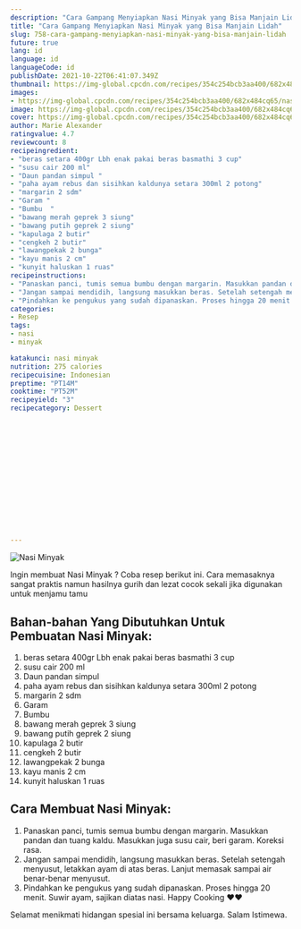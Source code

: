 ```yaml
---
description: "Cara Gampang Menyiapkan Nasi Minyak yang Bisa Manjain Lidah"
title: "Cara Gampang Menyiapkan Nasi Minyak yang Bisa Manjain Lidah"
slug: 758-cara-gampang-menyiapkan-nasi-minyak-yang-bisa-manjain-lidah
future: true
lang: id
language: id
languageCode: id
publishDate: 2021-10-22T06:41:07.349Z 
thumbnail: https://img-global.cpcdn.com/recipes/354c254bcb3aa400/682x484cq65/nasi-minyak-foto-resep-utama.webp
images:
- https://img-global.cpcdn.com/recipes/354c254bcb3aa400/682x484cq65/nasi-minyak-foto-resep-utama.webp
image: https://img-global.cpcdn.com/recipes/354c254bcb3aa400/682x484cq65/nasi-minyak-foto-resep-utama.webp
cover: https://img-global.cpcdn.com/recipes/354c254bcb3aa400/682x484cq65/nasi-minyak-foto-resep-utama.webp
author: Marie Alexander
ratingvalue: 4.7
reviewcount: 8
recipeingredient:
- "beras setara 400gr Lbh enak pakai beras basmathi 3 cup"
- "susu cair 200 ml"
- "Daun pandan simpul "
- "paha ayam rebus dan sisihkan kaldunya setara 300ml 2 potong"
- "margarin 2 sdm"
- "Garam "
- "Bumbu  "
- "bawang merah geprek 3 siung"
- "bawang putih geprek 2 siung"
- "kapulaga 2 butir"
- "cengkeh 2 butir"
- "lawangpekak 2 bunga"
- "kayu manis 2 cm"
- "kunyit haluskan 1 ruas"
recipeinstructions:
- "Panaskan panci, tumis semua bumbu dengan margarin. Masukkan pandan dan tuang kaldu. Masukkan juga susu cair, beri garam. Koreksi rasa."
- "Jangan sampai mendidih, langsung masukkan beras. Setelah setengah menyusut, letakkan ayam di atas beras. Lanjut memasak sampai air benar-benar menyusut."
- "Pindahkan ke pengukus yang sudah dipanaskan. Proses hingga 20 menit. Suwir ayam, sajikan diatas nasi. Happy Cooking ❤❤"
categories:
- Resep
tags:
- nasi
- minyak

katakunci: nasi minyak 
nutrition: 275 calories
recipecuisine: Indonesian
preptime: "PT14M"
cooktime: "PT52M"
recipeyield: "3"
recipecategory: Dessert


     
    
    
    
    
    
    
    
    
    
    
      
    
---
```



![Nasi Minyak](https://img-global.cpcdn.com/recipes/354c254bcb3aa400/682x484cq65/nasi-minyak-foto-resep-utama.webp)

Ingin membuat Nasi Minyak ? Coba resep berikut ini. Cara memasaknya sangat praktis namun hasilnya gurih dan lezat cocok sekali jika digunakan untuk menjamu tamu

<!--inarticleads1-->

## Bahan-bahan Yang Dibutuhkan Untuk Pembuatan Nasi Minyak:

1. beras setara 400gr Lbh enak pakai beras basmathi 3 cup
1. susu cair 200 ml
1. Daun pandan simpul 
1. paha ayam rebus dan sisihkan kaldunya setara 300ml 2 potong
1. margarin 2 sdm
1. Garam 
1. Bumbu  
1. bawang merah geprek 3 siung
1. bawang putih geprek 2 siung
1. kapulaga 2 butir
1. cengkeh 2 butir
1. lawangpekak 2 bunga
1. kayu manis 2 cm
1. kunyit haluskan 1 ruas



<!--inarticleads2-->

## Cara Membuat Nasi Minyak:

1. Panaskan panci, tumis semua bumbu dengan margarin. Masukkan pandan dan tuang kaldu. Masukkan juga susu cair, beri garam. Koreksi rasa.
1. Jangan sampai mendidih, langsung masukkan beras. Setelah setengah menyusut, letakkan ayam di atas beras. Lanjut memasak sampai air benar-benar menyusut.
1. Pindahkan ke pengukus yang sudah dipanaskan. Proses hingga 20 menit. Suwir ayam, sajikan diatas nasi. Happy Cooking ❤❤




Selamat menikmati hidangan spesial ini bersama keluarga. Salam Istimewa.
